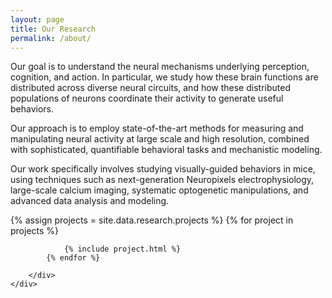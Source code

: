 ```yaml
---
layout: page
title: Our Research
permalink: /about/
---
```


<p>Our goal is to understand the neural mechanisms underlying perception, cognition, and action. In particular, we study how these brain functions are distributed across diverse neural circuits, and how these distributed populations of neurons coordinate their activity to generate useful behaviors. </p>

<p>Our approach is to employ state-of-the-art methods for measuring and manipulating neural activity at large scale and high resolution, combined with sophisticated, quantifiable behavioral tasks and mechanistic modeling. </p>

<p>Our work specifically involves studying visually-guided behaviors in mice, using techniques such as next-generation Neuropixels electrophysiology, large-scale calcium imaging, systematic optogenetic manipulations, and advanced data analysis and modeling. </p>

<section class="blog">
	<div class="container">
		<div class="post-list" itemscope="" itemtype="http://schema.org/Blog">
			{% assign projects = site.data.research.projects %}
			{% for project in projects %}

				{% include project.html %}
			{% endfor %}

		</div>
	</div>
</section>

